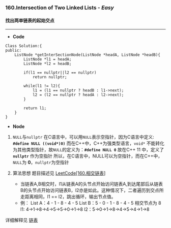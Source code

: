 ### 160.Intersection of Two Linked Lists - *Easy*
#### 找出两单链表的起始交点
---

- **Code**
```
Class Solution:{
public:
    ListNode *getInterSectionNode(ListNode *headA, ListNode *headB){
        ListNode *l1 = headA;
        ListNode *l2 = headB;
        
        if(l1 == nullptr||l2 == nullptr)
            return nullptr;
            
        while(l1 != l2){
            l1 = (l1 == nullptr ? headB : l1->next);
            l2 = (l2 == nullptr ? headA : l2->next);
        }
        
        return l1;
    }
}
```
- **Node**
 1. `NULL`与`nullptr`
在C语言中，可以用`NULL`表示空指针，因为C语言中定义: **`#define NULL ((void*)0)`**
而在C++中，C++为强类型语言，`void*` 不能转化为其他类型指针，故`NULL`的定义为：**`#define NULL 0`**
故在C++ 11 中，定义了 **`nullptr`** 作为空指针
所以，在C语言中，NULL可以为空指针，而在C++中，`NULL`为 **0**，`nullptr`为空指针

 2. 算法思想
题目描述见 [LeetCode[160.相交链表]](https://leetcode-cn.com/problems/intersection-of-two-linked-lists/ "LeetCode[160.相交链表]")

    - 当链表A,B相交时，l1从链表A的头节点开始访问链表A,到达尾部后从链表B的头节点开始访问链表B，l2亦是如此。这种情况下，二者遍历到交点所走距离相同，l1 == l2，跳出循环，输出节点值。
    - 例：
    List A：4 - 1 - 8 - 4 - 5
    List B：5 - 0 - 1 - 8 - 4 - 5
    相交节点为 $8$
    l1: 4->1->8->4->5->5->0->1->8
    l2：5->0->1->8->4->5->4->1->8
    
详细解释见 [链表](https://github.com/CyC2018/CS-Notes/blob/master/notes/Leetcode%20%E9%A2%98%E8%A7%A3%20-%20%E9%93%BE%E8%A1%A8.md "链表")
